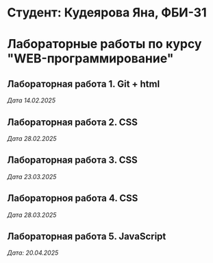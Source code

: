 # Cтудент: Кудеярова Яна, ФБИ-31

# Лабораторные работы по курсу "WEB-программирование"

## Лабораторная работа 1. Git + html

*Дата 14.02.2025* 

## Лабораторная работа 2. CSS

*Дата 28.02.2025*

## Лабораторная работа 3. CSS

*Дата 23.03.2025*

## Лабораторноя работа 4. CSS

*Дата 28.03.2025*

## Лабораторная работа 5. JavaScript

*Дата: 20.04.2025*